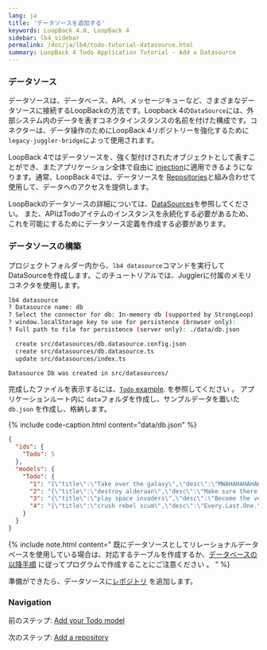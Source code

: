 ```yaml
---
lang: ja
title: 'データソースを追加する'
keywords: LoopBack 4.0, LoopBack 4
sidebar: lb4_sidebar
permalink: /doc/ja/lb4/todo-tutorial-datasource.html
summary: LoopBack 4 Todo Application Tutorial - Add a Datasource
---
```


### データソース

データソースは、データベース、API、メッセージキューなど、さまざまなデータソースに接続するLoopBackの方法です。Loopback 4の`DataSource`には、外部システム内のデータを表すコネクタインスタンスの名前を付けた構成です。コネクターは、データ操作のためにLoopBack 4リポジトリーを強化するために`legacy-juggler-bridge`によって使用されます。

LoopBack 4ではデータソースを、強く型付けされたオブジェクトとして表すことができ、またアプリケーション全体で自由に [injection](../../Dependency-injection.md)に適用できるようになります。通常、LoopBack 4では、データソースを [Repositories](../../Repositories.md)と組み合わせて使用​​して、データへのアクセスを提供します。

LoopBackのデータソースの詳細については、[DataSources](../../DataSources.md)を参照してください。
また、APIはTodoアイテムのインスタンスを永続化する必要があるため、これを可能にするためにデータソース定義を作成する必要があります。

### データソースの構築

プロジェクトフォルダー内から、`lb4 datasource`コマンドを実行してDataSourceを作成します。このチュートリアルでは、Jugglerに付属のメモリコネクタを使用します。

```sh
lb4 datasource
? Datasource name: db
? Select the connector for db: In-memory db (supported by StrongLoop)
? window.localStorage key to use for persistence (browser only):
? Full path to file for persistence (server only): ./data/db.json

  create src/datasources/db.datasource.config.json
  create src/datasources/db.datasource.ts
  update src/datasources/index.ts

Datasource Db was created in src/datasources/
```

完成したファイルを表示するには、[`Todo` example](https://github.com/strongloop/loopback-next/tree/master/examples/todo/src/datasources).
を参照してください 。
アプリケーションルート内に `data`フォルダを作成し、サンプルデータを置いた`db.json` を作成し、格納します。

{% include code-caption.html content="data/db.json" %}

```json
{
  "ids": {
    "Todo": 5
  },
  "models": {
    "Todo": {
      "1": "{\"title\":\"Take over the galaxy\",\"desc\":\"MWAHAHAHAHAHAHAHAHAHAHAHAHAMWAHAHAHAHAHAHAHAHAHAHAHAHA\",\"id\":1}",
      "2": "{\"title\":\"destroy alderaan\",\"desc\":\"Make sure there are no survivors left!\",\"id\":2}",
      "3": "{\"title\":\"play space invaders\",\"desc\":\"Become the very best!\",\"id\":3}",
      "4": "{\"title\":\"crush rebel scum\",\"desc\":\"Every.Last.One.\",\"id\":4}"
    }
  }
}
```

{% include note.html content=" 既にデータソースとしてリレーショナルデータベースを使用している場合は、対応するテーブルを作成するか、[データベースの以降手順](https://loopback.io/doc/en/lb4/Database-migrations.html) に従ってプログラムで作成することにご注意ください 。
" %}

準備ができたら、データソースに[レポジトリ](todo-tutorial-repository.md) を追加します。

### Navigation

前のステップ: [Add your Todo model](todo-tutorial-model.md)

次のステップ: [Add a repository](todo-tutorial-repository.md)
